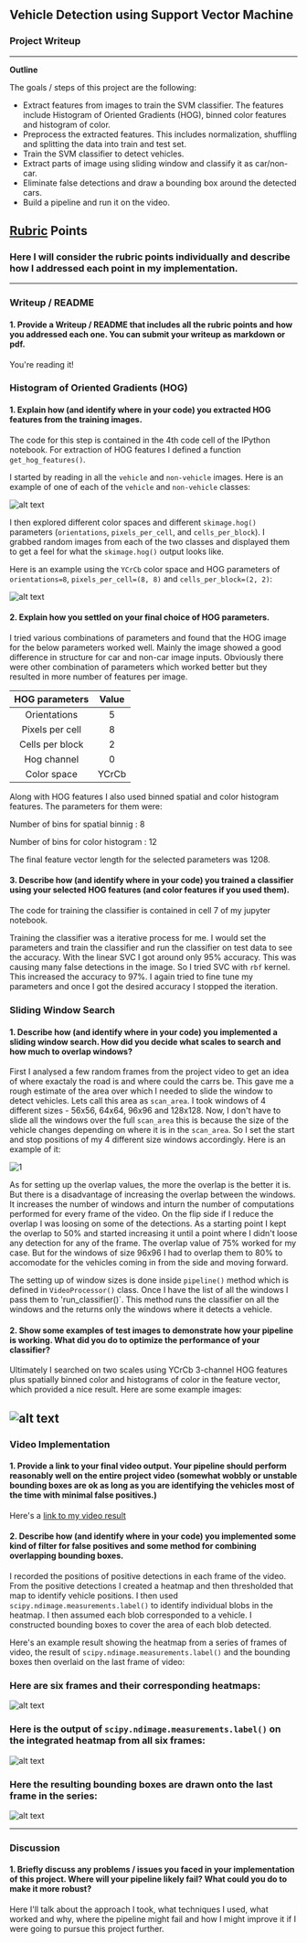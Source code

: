 ## Vehicle Detection using Support Vector Machine
### Project Writeup

---

**Outline**

The goals / steps of this project are the following:
* Extract features from images to train the SVM classifier. The features include Histogram of Oriented Gradients (HOG), binned color features and histogram of color.
* Preprocess the extracted features. This includes normalization, shuffling and splitting the data into train and test set.
* Train the SVM classifier to detect vehicles.
* Extract parts of image using sliding window and classify it as car/non-car.
* Eliminate false detections and draw a bounding box around the detected cars.
* Build a pipeline and run it on the video.


[//]: # (Image References)
[image1]: ./examples/car_not_car.png
[image2]: ./examples/HOG_example.jpg
[image3]: ./examples/sliding_windows.jpg
[image4]: ./examples/sliding_window.jpg
[image5]: ./examples/bboxes_and_heat.png
[image6]: ./examples/labels_map.png
[image7]: ./examples/output_bboxes.png
[video1]: ./project_video.mp4

## [Rubric](https://review.udacity.com/#!/rubrics/513/view) Points
### Here I will consider the rubric points individually and describe how I addressed each point in my implementation.  

---
### Writeup / README

#### 1. Provide a Writeup / README that includes all the rubric points and how you addressed each one.  You can submit your writeup as markdown or pdf.  

You're reading it!

### Histogram of Oriented Gradients (HOG)

#### 1. Explain how (and identify where in your code) you extracted HOG features from the training images.

The code for this step is contained in the 4th code cell of the IPython notebook. For extraction of HOG features I defined a function `get_hog_features()`.

I started by reading in all the `vehicle` and `non-vehicle` images.  Here is an example of one of each of the `vehicle` and `non-vehicle` classes:

![alt text][image1]

I then explored different color spaces and different `skimage.hog()` parameters (`orientations`, `pixels_per_cell`, and `cells_per_block`).  I grabbed random images from each of the two classes and displayed them to get a feel for what the `skimage.hog()` output looks like.

Here is an example using the `YCrCb` color space and HOG parameters of `orientations=8`, `pixels_per_cell=(8, 8)` and `cells_per_block=(2, 2)`:


![alt text][image2]

#### 2. Explain how you settled on your final choice of HOG parameters.

I tried various combinations of parameters and found that the HOG image for the below parameters worked well. Mainly the image showed a good difference in structure for car and non-car image inputs. Obviously there were other combination of parameters which worked better but they resulted in more number of features per image. 

| HOG parameters         		|     Value           |
|:-------------------------:|:-------------------:|
| Orientations              | 5                   |
| Pixels per cell           | 8                   |
| Cells per block           | 2                   |
| Hog channel               | 0                   |
| Color space               | YCrCb               |

Along with HOG features I also used binned spatial and color histogram features. The parameters for them were:

Number of bins for spatial binnig : 8

Number of bins for color histogram : 12

The final feature vector length for the selected parameters was 1208.

#### 3. Describe how (and identify where in your code) you trained a classifier using your selected HOG features (and color features if you used them).

The code for training the classifier is contained in cell 7 of my jupyter notebook.

Training the classifier was a iterative process for me. I would set the parameters and train the classifier and run the classifier on test data to see the accuracy. With the linear SVC I got around only 95% accuracy. This was causing many false detections in the image. So I tried SVC with `rbf` kernel. This increased the accuracy to 97%. I again tried to fine tune my parameters and once I got the desired accuracy I stopped the iteration.

### Sliding Window Search

#### 1. Describe how (and identify where in your code) you implemented a sliding window search.  How did you decide what scales to search and how much to overlap windows?

First I analysed a few random frames from the project video to get an idea of where exactaly the road is and where could the carrs be. This gave me a rough estimate of the area over which I needed to slide the window to detect vehicles. Lets call this area as `scan_area`. I took windows of 4 different sizes - 56x56, 64x64, 96x96 and 128x128. Now, I don't have to slide all the windows over the full `scan_area` this is because the size of the vehicle changes depending on where it is in the `scan_area`. So I set the start and stop positions of my 4 different size windows accordingly. Here is an example of it:

![1](https://github.com/nikhil-sinnarkar/CarND-Vehicle-Detection-master/blob/master/writeup/1.png)

As for setting up the overlap values, the more the overlap is the better it is. But there is a disadvantage of increasing the overlap between the windows. It increases the number of windows and inturn the number of computations performed for every frame of the video. On the flip side if I reduce the overlap I was loosing on some of the detections. As a starting point I kept the overlap to 50% and started increasing it until a point where I didn't loose any detection for any of the frame. The overlap value of 75% worked for my case. But for the windows of size 96x96 I had to overlap them to 80% to accomodate for the vehicles coming in from the side and moving forward.

The setting up of window sizes is done inside `pipeline()` method which is defined in `VideoProcessor()` class. Once I have the list of all the windows I pass them to 'run_classifier()`. This method runs the classifier on all the windows and the returns only the windows where it detects a vehicle. 

#### 2. Show some examples of test images to demonstrate how your pipeline is working.  What did you do to optimize the performance of your classifier?

Ultimately I searched on two scales using YCrCb 3-channel HOG features plus spatially binned color and histograms of color in the feature vector, which provided a nice result.  Here are some example images:

![alt text][image4]
---

### Video Implementation

#### 1. Provide a link to your final video output.  Your pipeline should perform reasonably well on the entire project video (somewhat wobbly or unstable bounding boxes are ok as long as you are identifying the vehicles most of the time with minimal false positives.)
Here's a [link to my video result](./project_video.mp4)


#### 2. Describe how (and identify where in your code) you implemented some kind of filter for false positives and some method for combining overlapping bounding boxes.

I recorded the positions of positive detections in each frame of the video.  From the positive detections I created a heatmap and then thresholded that map to identify vehicle positions.  I then used `scipy.ndimage.measurements.label()` to identify individual blobs in the heatmap.  I then assumed each blob corresponded to a vehicle.  I constructed bounding boxes to cover the area of each blob detected.  

Here's an example result showing the heatmap from a series of frames of video, the result of `scipy.ndimage.measurements.label()` and the bounding boxes then overlaid on the last frame of video:

### Here are six frames and their corresponding heatmaps:

![alt text][image5]

### Here is the output of `scipy.ndimage.measurements.label()` on the integrated heatmap from all six frames:
![alt text][image6]

### Here the resulting bounding boxes are drawn onto the last frame in the series:
![alt text][image7]



---

### Discussion

#### 1. Briefly discuss any problems / issues you faced in your implementation of this project.  Where will your pipeline likely fail?  What could you do to make it more robust?

Here I'll talk about the approach I took, what techniques I used, what worked and why, where the pipeline might fail and how I might improve it if I were going to pursue this project further.  

